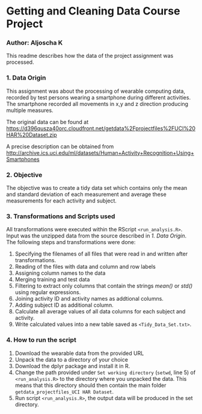# Getting and Cleaning Data Course Project
### Author: Aljoscha K

This readme describes how the data of the project assignment was processed.

### 1. Data Origin
This assignment was about the processing of wearable computing data, recorded by
test persons wearing a smartphone during different activities. The smartphone 
recorded all movements in x,y and z direction producing multiple measures. 

The original data can be found at https://d396qusza40orc.cloudfront.net/getdata%2Fprojectfiles%2FUCI%20HAR%20Dataset.zip

A precise description can be obtained from http://archive.ics.uci.edu/ml/datasets/Human+Activity+Recognition+Using+Smartphones

### 2. Objective
The objective was to create a tidy data set which contains only the mean and standard deviation 
of each measurement and average these measurements for each activity and subject. 

### 3. Transformations and Scripts used
All transformations were executed within the RScript `<run_analysis.R>`. Input was the unzipped data from the source described in *1. Data Origin*.
The following steps and transformations were done: 
1. Specifying the filenames of all files that were read in and written after transformations.
2. Reading of the files with data and column and row labels
3. Assigning column names to the data
4. Merging training and test data
5. Filtering to extract only columns that contain the strings *mean()* or *std()* using regular expressions.
6. Joining activity ID and activity names as addtional columns. 
7. Adding subject ID as additional column.
8. Calculate all average values of all data columns for each subject and activity. 
9. Write calculated values into a new table saved as `<Tidy_Data_Set.txt>`. 

### 4. How to run the script
1. Download the wearable data from the provided URL
2. Unpack the data to a directory of your choice
3. Download the dplyr package and install it in R.
4. Change the path provided under `Set working directory` (`setwd`, line 5) of `<run_analysis.R>` to the directory where you unpacked the data. This means that this directory should then contain the main folder `getdata_projectfiles_UCI HAR Dataset`.
5. Run script `<run_analysis.R>`, the output data will be produced in the set directory. 
